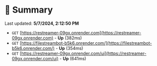# 📖 Summary
Last updated: **5/7/2024, 2:12:50 PM**

- `GET` [https://restreamer-09gx.onrender.com](https://restreamer-09gx.onrender.com) - **Up** (382ms)
- `GET` [https://filestreambot-b5k6.onrender.com/](https://filestreambot-b5k6.onrender.com/) - **Up** (354ms)
- `GET` [https://restreamer-09gx.onrender.com/ui](https://restreamer-09gx.onrender.com/ui) - **Up** (641ms)
